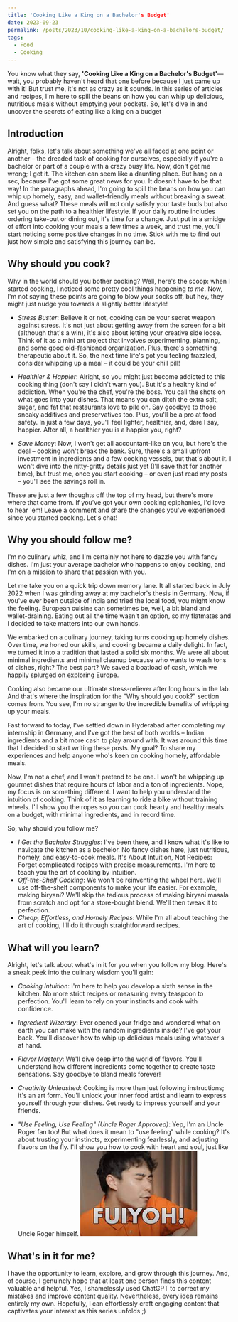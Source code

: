 ```yaml
---
title: 'Cooking Like a King on a Bachelor's Budget'
date: 2023-09-23
permalink: /posts/2023/10/cooking-like-a-king-on-a-bachelors-budget/
tags:
  - Food
  - Cooking
---
```


You know what they say, **'Cooking Like a King on a Bachelor's Budget'**—wait, you probably haven't heard that one before because I just came up with it! But trust me, it's not as crazy as it sounds. In this series of articles and recipes, I'm here to spill the beans on how you can whip up delicious, nutritious meals without emptying your pockets. So, let's dive in and uncover the secrets of eating like a king on a budget

## Introduction

Alright, folks, let's talk about something we've all faced at one point or another – the dreaded task of cooking for ourselves, especially if you're a bachelor or part of a couple with a crazy busy life. Now, don't get me wrong; I get it. The kitchen can seem like a daunting place. But hang on a sec, because I've got some great news for you. It doesn't have to be that way! In the paragraphs ahead, I'm going to spill the beans on how you can whip up homely, easy, and wallet-friendly meals without breaking a sweat. And guess what? These meals will not only satisfy your taste buds but also set you on the path to a healthier lifestyle. If your daily routine includes ordering take-out or dining out, it's time for a change. Just put in a smidge of effort into cooking your meals a few times a week, and trust me, you'll start noticing some positive changes in no time. Stick with me to find out just how simple and satisfying this journey can be.


## Why should you cook? 

Why in the world should you bother cooking? Well, here's the scoop: when I started cooking, I noticed some pretty cool things happening *to me*. Now, I'm not saying these points are going to blow your socks off, but hey, they might just nudge you towards a slightly better lifestyle!

+ *Stress Buster*: Believe it or not, cooking can be your secret weapon against stress. It's not just about getting away from the screen for a bit (although that's a win), it's also about letting your creative side loose. Think of it as a mini art project that involves experimenting, planning, and some good old-fashioned organization. Plus, there's something therapeutic about it. So, the next time life's got you feeling frazzled, consider whipping up a meal – it could be your chill pill!

+ *Healthier & Happier*: Alright, so you might just become addicted to this cooking thing (don't say I didn't warn you). But it's a healthy kind of addiction. When you're the chef, you're the boss. You call the shots on what goes into your dishes. That means you can ditch the extra salt, sugar, and fat that restaurants love to pile on. Say goodbye to those sneaky additives and preservatives too. Plus, you'll be a pro at food safety. In just a few days, you'll feel lighter, healthier, and, dare I say, happier. After all, a healthier you is a happier you, right?

+ *Save Money*: Now, I won't get all accountant-like on you, but here's the deal – cooking won't break the bank. Sure, there's a small upfront investment in ingredients and a few cooking vessels, but that's about it. I won't dive into the nitty-gritty details just yet (I'll save that for another time), but trust me, once you start cooking – or even just read my posts – you'll see the savings roll in.

These are just a few thoughts off the top of my head, but there's more where that came from. If you've got your own cooking epiphanies, I'd love to hear 'em! Leave a comment and share the changes you've experienced since you started cooking. Let's chat!

## Why you should follow me?
 
I'm no culinary whiz, and I'm certainly not here to dazzle you with fancy dishes. I'm just your average bachelor who happens to enjoy cooking, and I'm on a mission to share that passion with you.

Let me take you on a quick trip down memory lane. It all started back in July 2022 when I was grinding away at my bachelor's thesis in Germany. Now, if you've ever been outside of India and tried the local food, you might know the feeling. European cuisine can sometimes be, well, a bit bland and wallet-draining. Eating out all the time wasn't an option, so my flatmates and I decided to take matters into our own hands.

We embarked on a culinary journey, taking turns cooking up homely dishes. Over time, we honed our skills, and cooking became a daily delight. In fact, we turned it into a tradition that lasted a solid six months. We were all about minimal ingredients and minimal cleanup because who wants to wash tons of dishes, right? The best part? We saved a boatload of cash, which we happily splurged on exploring Europe.

Cooking also became our ultimate stress-reliever after long hours in the lab. And that's where the inspiration for the "Why should you cook?" section comes from. You see, I'm no stranger to the incredible benefits of whipping up your meals.

Fast forward to today, I've settled down in Hyderabad after completing my internship in Germany, and I've got the best of both worlds – Indian ingredients and a bit more cash to play around with. It was around this time that I decided to start writing these posts. My goal? To share my experiences and help anyone who's keen on cooking homely, affordable meals.

Now, I'm not a chef, and I won't pretend to be one. I won't be whipping up gourmet dishes that require hours of labor and a ton of ingredients. Nope, my focus is on something different. I want to help you understand the intuition of cooking. Think of it as learning to ride a bike without training wheels. I'll show you the ropes so you can cook hearty and healthy meals on a budget, with minimal ingredients, and in record time.

So, why should you follow me?

+ *I Get the Bachelor Struggles*: I've been there, and I know what it's like to navigate the kitchen as a bachelor. No fancy dishes here, just nutritious, homely, and easy-to-cook meals.
It's About Intuition, Not Recipes: Forget complicated recipes with precise measurements. I'm here to teach you the art of cooking by intuition. 
+ *Off-the-Shelf Cooking*: We won't be reinventing the wheel here. We'll use off-the-shelf components to make your life easier. For example, making biryani? We'll skip the tedious process of making biryani masala from scratch and opt for a store-bought blend. We'll then tweak it to perfection.
+ *Cheap, Effortless, and Homely Recipes*: While I'm all about teaching the art of cooking, I'll do it through straightforward recipes.


## What will you learn? 

Alright, let's talk about what's in it for you when you follow my blog. Here's a sneak peek into the culinary wisdom you'll gain:

+ *Cooking Intuition*: I'm here to help you develop a sixth sense in the kitchen. No more strict recipes or measuring every teaspoon to perfection. You'll learn to rely on your instincts and cook with confidence.

+ *Ingredient Wizardry*: Ever opened your fridge and wondered what on earth you can make with the random ingredients inside? I've got your back. You'll discover how to whip up delicious meals using whatever's at hand.

+ *Flavor Mastery*: We'll dive deep into the world of flavors. You'll understand how different ingredients come together to create taste sensations. Say goodbye to bland meals forever!

+ *Creativity Unleashed*: Cooking is more than just following instructions; it's an art form. You'll unlock your inner food artist and learn to express yourself through your dishes. Get ready to impress yourself and your friends.

+ *"Use Feeling, Use Feeling" (Uncle Roger Approved)*: Yep, I'm an Uncle Roger fan too! But what does it mean to "use feeling" while cooking? It's about trusting your instincts, experimenting fearlessly, and adjusting flavors on the fly. I'll show you how to cook with heart and soul, just like Uncle Roger himself.
![*Just use feeling*](https://github.com/vishwas1101/vishwas1101.github.io/blob/master/images/uncleRoger.jpg)   

## What's in it for me? 

I have the opportunity to learn, explore, and grow through this journey. And, of course, I genuinely hope that at least one person finds this content valuable and helpful.
Yes, I shamelessly used ChatGPT to correct my mistakes and improve content quality. Nevertheless, every idea remains entirely my own. Hopefully, I can effortlessly craft engaging content that captivates your interest as this series unfolds ;) 

